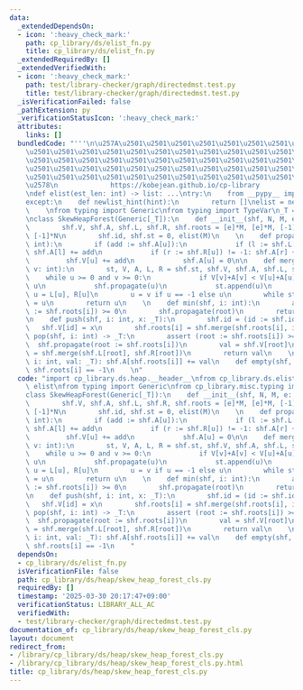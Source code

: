 ```yaml
---
data:
  _extendedDependsOn:
  - icon: ':heavy_check_mark:'
    path: cp_library/ds/elist_fn.py
    title: cp_library/ds/elist_fn.py
  _extendedRequiredBy: []
  _extendedVerifiedWith:
  - icon: ':heavy_check_mark:'
    path: test/library-checker/graph/directedmst.test.py
    title: test/library-checker/graph/directedmst.test.py
  _isVerificationFailed: false
  _pathExtension: py
  _verificationStatusIcon: ':heavy_check_mark:'
  attributes:
    links: []
  bundledCode: "'''\n\u257A\u2501\u2501\u2501\u2501\u2501\u2501\u2501\u2501\u2501\u2501\
    \u2501\u2501\u2501\u2501\u2501\u2501\u2501\u2501\u2501\u2501\u2501\u2501\u2501\
    \u2501\u2501\u2501\u2501\u2501\u2501\u2501\u2501\u2501\u2501\u2501\u2501\u2501\
    \u2501\u2501\u2501\u2501\u2501\u2501\u2501\u2501\u2501\u2501\u2501\u2501\u2501\
    \u2501\u2501\u2501\u2501\u2501\u2501\u2501\u2501\u2501\u2501\u2501\u2501\u2501\
    \u2578\n             https://kobejean.github.io/cp-library               \n'''\n\
    \ndef elist(est_len: int) -> list: ...\ntry:\n    from __pypy__ import newlist_hint\n\
    except:\n    def newlist_hint(hint):\n        return []\nelist = newlist_hint\n\
    \    \nfrom typing import Generic\nfrom typing import TypeVar\n_T = TypeVar('T')\n\
    \nclass SkewHeapForest(Generic[_T]):\n    def __init__(shf, N, M, e: _T = 0):\n\
    \        shf.V, shf.A, shf.L, shf.R, shf.roots = [e]*M, [e]*M, [-1]*M, [-1]*M,\
    \ [-1]*N\n        shf.id, shf.st = 0, elist(M)\n    \n    def propagate(shf, u:\
    \ int):\n        if (add := shf.A[u]):\n            if (l := shf.L[u]) != -1:\
    \ shf.A[l] += add\n            if (r := shf.R[u]) != -1: shf.A[r] += add\n   \
    \         shf.V[u] += add\n            shf.A[u] = 0\n\n    def merge(shf, u: int,\
    \ v: int):\n        st, V, A, L, R = shf.st, shf.V, shf.A, shf.L, shf.R\n    \
    \    while u >= 0 and v >= 0:\n            if V[v]+A[v] < V[u]+A[u]: u, v = v,\
    \ u\n            shf.propagate(u)\n            st.append(u)\n            R[u],\
    \ u = L[u], R[u]\n        u = v if u == -1 else u\n        while st: L[u := st.pop()]\
    \ = u\n        return u\n    \n    def min(shf, i: int):\n        assert (root\
    \ := shf.roots[i]) >= 0\n        shf.propagate(root)\n        return shf.V[root]\n\
    \n    def push(shf, i: int, x: _T):\n        shf.id = (id := shf.id)+1\n     \
    \   shf.V[id] = x\n        shf.roots[i] = shf.merge(shf.roots[i], id)\n\n    def\
    \ pop(shf, i: int) -> _T:\n        assert (root := shf.roots[i]) >= 0\n      \
    \  shf.propagate(root := shf.roots[i])\n        val = shf.V[root]\n        shf.roots[i]\
    \ = shf.merge(shf.L[root], shf.R[root])\n        return val\n    \n    def add(shf,\
    \ i: int, val: _T): shf.A[shf.roots[i]] += val\n    def empty(shf, i: int): return\
    \ shf.roots[i] == -1\n    \n"
  code: "import cp_library.ds.heap.__header__\nfrom cp_library.ds.elist_fn import\
    \ elist\nfrom typing import Generic\nfrom cp_library.misc.typing import _T\n\n\
    class SkewHeapForest(Generic[_T]):\n    def __init__(shf, N, M, e: _T = 0):\n\
    \        shf.V, shf.A, shf.L, shf.R, shf.roots = [e]*M, [e]*M, [-1]*M, [-1]*M,\
    \ [-1]*N\n        shf.id, shf.st = 0, elist(M)\n    \n    def propagate(shf, u:\
    \ int):\n        if (add := shf.A[u]):\n            if (l := shf.L[u]) != -1:\
    \ shf.A[l] += add\n            if (r := shf.R[u]) != -1: shf.A[r] += add\n   \
    \         shf.V[u] += add\n            shf.A[u] = 0\n\n    def merge(shf, u: int,\
    \ v: int):\n        st, V, A, L, R = shf.st, shf.V, shf.A, shf.L, shf.R\n    \
    \    while u >= 0 and v >= 0:\n            if V[v]+A[v] < V[u]+A[u]: u, v = v,\
    \ u\n            shf.propagate(u)\n            st.append(u)\n            R[u],\
    \ u = L[u], R[u]\n        u = v if u == -1 else u\n        while st: L[u := st.pop()]\
    \ = u\n        return u\n    \n    def min(shf, i: int):\n        assert (root\
    \ := shf.roots[i]) >= 0\n        shf.propagate(root)\n        return shf.V[root]\n\
    \n    def push(shf, i: int, x: _T):\n        shf.id = (id := shf.id)+1\n     \
    \   shf.V[id] = x\n        shf.roots[i] = shf.merge(shf.roots[i], id)\n\n    def\
    \ pop(shf, i: int) -> _T:\n        assert (root := shf.roots[i]) >= 0\n      \
    \  shf.propagate(root := shf.roots[i])\n        val = shf.V[root]\n        shf.roots[i]\
    \ = shf.merge(shf.L[root], shf.R[root])\n        return val\n    \n    def add(shf,\
    \ i: int, val: _T): shf.A[shf.roots[i]] += val\n    def empty(shf, i: int): return\
    \ shf.roots[i] == -1\n    "
  dependsOn:
  - cp_library/ds/elist_fn.py
  isVerificationFile: false
  path: cp_library/ds/heap/skew_heap_forest_cls.py
  requiredBy: []
  timestamp: '2025-03-30 20:17:47+09:00'
  verificationStatus: LIBRARY_ALL_AC
  verifiedWith:
  - test/library-checker/graph/directedmst.test.py
documentation_of: cp_library/ds/heap/skew_heap_forest_cls.py
layout: document
redirect_from:
- /library/cp_library/ds/heap/skew_heap_forest_cls.py
- /library/cp_library/ds/heap/skew_heap_forest_cls.py.html
title: cp_library/ds/heap/skew_heap_forest_cls.py
---
```

